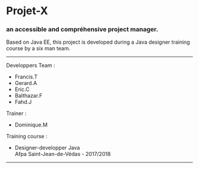 # **Projet-X**

### an accessible and compréhensive project manager.

Based on Java EE, this project is developed during a Java designer training course by a six man team.

***

Developpers Team :
+ Francis.T
+ Gerard.A
+ Eric.C
+ Balthazar.F
+ Fahd.J

Trainer :
+ Dominique.M

Training course :
+ Designer-developper Java  
Afpa Saint-Jean-de-Védas - 2017/2018

***
